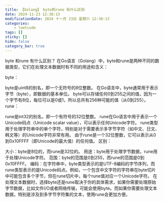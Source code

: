 ```yaml
---
title: 【Golang】 byte和rune 有什么区别
date: 2024-11-23 12:38:13
modificationDate: 2024 十一月 23日 星期六 12:38:13
categories: 
	- leetcode
tags: []
sticky: []
hide: false
category_bar: true
---
```


byte 和rune 有什么区别？
	在Go语言（Golang）中，byte和rune是两种不同的数据类型，它们在处理文本数据时有不同的用途和含义：

byte：

byte是uint8的别名，即一个无符号的8位整数。
在Go语言中，byte通常用于表示字节（byte），即数据的基本单位。
byte可以存储任何0到255之间的值，因为一个字节有8位，每位可以是0或1，所以总共有256种可能的值（从0到255）。
rune：

rune是int32的别名，即一个有符号的32位整数。
rune在Go语言中用于表示一个Unicode码点（Unicode scalar value），可以表示任何Unicode字符。
rune类型用于处理字符串中的单个字符，特别是对于需要表示多字节字符（如中文、日文、韩文等）的Unicode字符非常有用。
由于rune是一个32位整数，它可以表示从0到0x10FFFF（即Unicode的最大值）的任何值。
区别：

大小：byte是8位的，而rune是32位的。
用途：byte用于处理字节数据，rune用于处理Unicode字符。
范围：byte的范围是0到255，而rune的范围是0到0x10FFFF。
编码：在字符串中，byte类型表示的是UTF-8编码的字节序列，而rune类型表示的是Unicode码点。例如，一个包含中文字符的字符串在byte切片中可能包含多个字节，但在rune切片中，每个rune值对应一个Unicode字符。
在处理文本数据时，选择byte还是rune取决于你的具体需求，如果你需要处理原始字节数据，比如文件I/O或者网络传输，可能会使用byte。而如果你需要处理文本数据，特别是涉及到多字节字符集的文本，使用rune会更加方便。